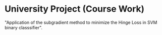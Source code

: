 # University Project (Course Work)
"Application of the subgradient method to minimize the Hinge Loss in SVM binary classsifier".
